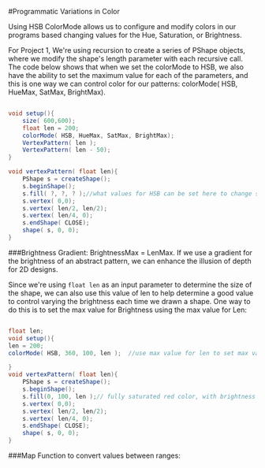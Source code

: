 #Programmatic Variations in Color

Using HSB ColorMode allows us to configure and modify colors in our programs based changing values for the Hue, Saturation, or Brightness.

For Project 1, We're using recursion to create a series of PShape objects, where we modify the shape's length parameter with each recursive call.   The code below shows that when we set the colorMode to HSB, we also have the ability to set the maximum value for each of the parameters, and this is one way we can control color for our patterns:  colorMode( HSB, HueMax, SatMax, BrightMax).


```java

void setup(){
    size( 600,600);
    float len = 200;
    colorMode( HSB, HueMax, SatMax, BrightMax); 
    VertexPattern( len );
    VertexPattern( len - 50);
}

void vertexPattern( float len){
    PShape s = createShape();
    s.beginShape();
    s.fill( ?, ?, ? );//what values for HSB can be set here to change shape's color in a meaningful way?
    s.vertex( 0,0);
    s.vertex( len/2, len/2);
    s.vertex( len/4, 0);
    s.endShape( CLOSE);
    shape( s, 0, 0);
}

```


###Brightness Gradient:  BrightnessMax = LenMax.
If we use a gradient for the brightness of an abstract pattern, we can enhance the illusion of depth for 2D designs.  

Since we're using `float len` as an input parameter to determine the size of the shape, we can also use this value of len to help determine a good value to control varying the brightness each time we drawn a shape.  One way to do this is to set the max value for Brightness using the max value for Len:

```java

float len;
void setup(){
len = 200;
colorMode( HSB, 360, 100, len );  //use max value for len to set max value for Brightness in setup

}
void vertexPattern( float len){
    PShape s = createShape();
    s.beginShape();
    s.fill(0, 100, len );// fully saturated red color, with brightness dependent on the len input parameter.
    s.vertex( 0,0);
    s.vertex( len/2, len/2);
    s.vertex( len/4, 0);
    s.endShape( CLOSE);
    shape( s, 0, 0);
}

```

###Map Function to convert values between ranges:








